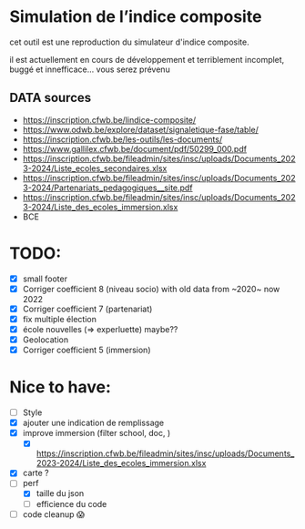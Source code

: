 # Simulation de l’indice composite

cet outil est une reproduction du simulateur d'indice composite.

il est actuellement en cours de développement et terriblement incomplet, buggé et innefficace... vous serez prévenu

## DATA sources

- https://inscription.cfwb.be/lindice-composite/
- https://www.odwb.be/explore/dataset/signaletique-fase/table/
- https://inscription.cfwb.be/les-outils/les-documents/
- https://www.gallilex.cfwb.be/document/pdf/50299_000.pdf
- https://inscription.cfwb.be/fileadmin/sites/insc/uploads/Documents_2023-2024/Liste_ecoles_secondaires.xlsx
- https://inscription.cfwb.be/fileadmin/sites/insc/uploads/Documents_2023-2024/Partenariats_pedagogiques__site.pdf
- https://inscription.cfwb.be/fileadmin/sites/insc/uploads/Documents_2023-2024/Liste_des_ecoles_immersion.xlsx
- BCE

# TODO:

- [x] small footer
- [x] Corriger coefficient 8 (niveau socio) with old data from ~2020~ now 2022
- [x] Corriger coefficient 7 (partenariat)
- [x] fix multiple élection
- [x] école nouvelles (=> experluette) maybe??
- [x] Geolocation
- [x] Corriger coefficient 5 (immersion)

# Nice to have:

- [ ] Style
- [x] ajouter une indication de remplissage
- [x] improve immersion (filter school, doc, )
  - [x] https://inscription.cfwb.be/fileadmin/sites/insc/uploads/Documents_2023-2024/Liste_des_ecoles_immersion.xlsx
- [x] carte ?
- [ ] perf
  - [x] taille du json
  - [ ] efficience du code
- [ ] code cleanup 😱
